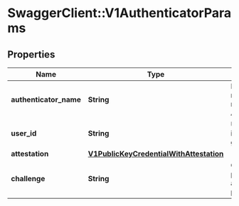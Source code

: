 # SwaggerClient::V1AuthenticatorParams

## Properties
Name | Type | Description | Notes
------------ | ------------- | ------------- | -------------
**authenticator_name** | **String** | Human-readable name for an Authenticator. | 
**user_id** | **String** | Unique identifier for a given User. | 
**attestation** | [**V1PublicKeyCredentialWithAttestation**](V1PublicKeyCredentialWithAttestation.md) |  | 
**challenge** | **String** | Challenge presented for authentication purposes. | 

